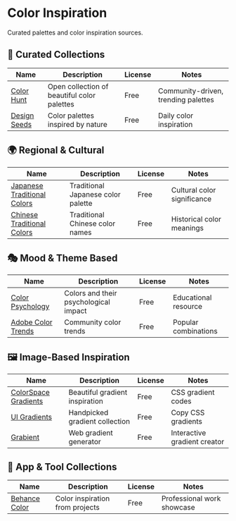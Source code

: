 # Color Inspiration

Curated palettes and color inspiration sources.

## 🎨 Curated Collections

| Name | Description | License | Notes |
|------|-------------|---------|-------|
| [Color Hunt](https://colorhunt.co) | Open collection of beautiful color palettes | Free | Community-driven, trending palettes |
| [Design Seeds](https://design-seeds.com) | Color palettes inspired by nature | Free | Daily color inspiration |

## 🌍 Regional & Cultural

| Name | Description | License | Notes |
|------|-------------|---------|-------|
| [Japanese Traditional Colors](https://nipponcolors.com) | Traditional Japanese color palette | Free | Cultural color significance |
| [Chinese Traditional Colors](https://zhongguose.com) | Traditional Chinese color names | Free | Historical color meanings |

## 🎭 Mood & Theme Based

| Name | Description | License | Notes |
|------|-------------|---------|-------|
| [Color Psychology](https://colorpsychology.org) | Colors and their psychological impact | Free | Educational resource |
| [Adobe Color Trends](https://color.adobe.com/trends) | Community color trends | Free | Popular combinations |

## 🖼️ Image-Based Inspiration

| Name | Description | License | Notes |
|------|-------------|---------|-------|
| [ColorSpace Gradients](https://mycolor.space/gradient) | Beautiful gradient inspiration | Free | CSS gradient codes |
| [UI Gradients](https://uigradients.com) | Handpicked gradient collection | Free | Copy CSS gradients |
| [Grabient](https://grabient.com) | Web gradient generator | Free | Interactive gradient creator |

## 📱 App & Tool Collections

| Name | Description | License | Notes |
|------|-------------|---------|-------|
| [Behance Color](https://behance.net) | Color inspiration from projects | Free | Professional work showcase |
